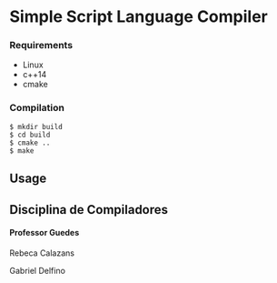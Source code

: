 # Simple Script Language Compiler

### Requirements
* Linux
* c++14
* cmake

### Compilation

```
$ mkdir build
$ cd build
$ cmake ..
$ make
```
## Usage


## Disciplina de Compiladores

#### Professor Guedes

Rebeca Calazans

Gabriel Delfino
